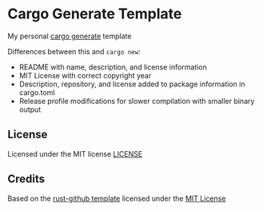 # Cargo Generate Template

My personal [cargo generate](https://github.com/cargo-generate/cargo-generate) template

Differences between this and `cargo new`:

-   README with name, description, and license information
-   MIT License with correct copyright year
-   Description, repository, and license added to package information in cargo.toml
-   Release profile modifications for slower compilation with smaller binary output

## License

Licensed under the MIT license [LICENSE](LICENSE)

## Credits

Based on the [rust-github template](https://github.com/rust-github/template) licensed under the [MIT License](https://github.com/rust-github/template/blob/main/LICENSE-MIT)
